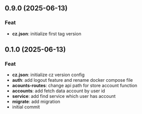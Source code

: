 ## 0.9.0 (2025-06-13)

### Feat

- **cz.json**: initialize first tag version

## 0.1.0 (2025-06-13)

### Feat

- **cz.json**: initialize cz version config
- **auth**: add logout feature and rename docker compose file
- **acounts-routes**: change api path for store account function
- **accounts**: add fetch data account by user id
- **service**: add find service which user has account
- **migrate**: add migration
- initial commit
